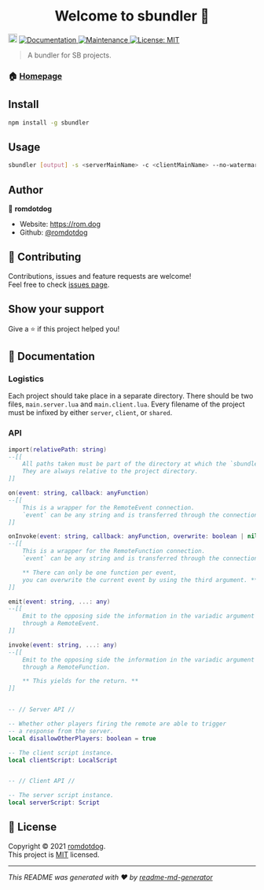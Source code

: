 <h1 align="center">Welcome to sbundler 👋</h1>
<p>
  <a href="https://www.npmjs.com/package/sbundler"><img src="https://badge.fury.io/js/sbundler.svg" alt="npm version" height="18"></a>
  <a href="https://github.com/romdotdog/sbundler#readme" target="_blank">
    <img alt="Documentation" src="https://img.shields.io/badge/documentation-yes-brightgreen.svg" />
  </a>
  <a href="https://github.com/romdotdog/sbundler/graphs/commit-activity" target="_blank">
    <img alt="Maintenance" src="https://img.shields.io/badge/maintained%3F-yes-green.svg" />
  </a>
  <a href="https://github.com/romdotdog/sbundler/blob/master/LICENSE" target="_blank">
    <img alt="License: MIT" src="https://img.shields.io/github/license/romdotdog/sbundler" />
  </a>
</p>

> A bundler for SB projects.

### 🏠 [Homepage](https://github.com/romdotdog/sbundler#readme)

## Install

```sh
npm install -g sbundler
```

## Usage

```sh
sbundler [output] -s <serverMainName> -c <clientMainName> --no-watermark
```

## Author

👤 **romdotdog**

- Website: https://rom.dog
- Github: [@romdotdog](https://github.com/romdotdog)

## 🤝 Contributing

Contributions, issues and feature requests are welcome!<br />Feel free to check [issues page](https://github.com/romdotdog/sbundler/issues).

## Show your support

Give a ⭐️ if this project helped you!

## 📜 Documentation

### Logistics

Each project should take place in a separate directory. There should be two files, `main.server.lua` and `main.client.lua`. Every filename of the project must be infixed by either `server`, `client`, or `shared`.

### API

```lua
import(relativePath: string)
--[[
	All paths taken must be part of the directory at which the `sbundler` command has been run.
	They are always relative to the project directory.
]]

on(event: string, callback: anyFunction)
--[[
	This is a wrapper for the RemoteEvent connection.
	`event` can be any string and is transferred through the connection.
]]

onInvoke(event: string, callback: anyFunction, overwrite: boolean | nil)
--[[
	This is a wrapper for the RemoteFunction connection.
	`event` can be any string and is transferred through the connection.

	** There can only be one function per event,
	you can overwrite the current event by using the third argument. **
]]

emit(event: string, ...: any)
--[[
	Emit to the opposing side the information in the variadic argument
	through a RemoteEvent.
]]

invoke(event: string, ...: any)
--[[
	Emit to the opposing side the information in the variadic argument
	through a RemoteFunction.

	** This yields for the return. **
]]


-- // Server API //

-- Whether other players firing the remote are able to trigger
-- a response from the server.
local disallowOtherPlayers: boolean = true

-- The client script instance.
local clientScript: LocalScript


-- // Client API //

-- The server script instance.
local serverScript: Script

```

## 📝 License

Copyright © 2021 [romdotdog](https://github.com/romdotdog).<br />
This project is [MIT](https://github.com/romdotdog/sbundler/blob/master/LICENSE) licensed.

---

_This README was generated with ❤️ by [readme-md-generator](https://github.com/kefranabg/readme-md-generator)_

